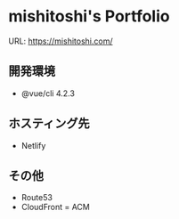 # mishitoshi's Portfolio

URL: https://mishitoshi.com/

## 開発環境
- @vue/cli 4.2.3

## ホスティング先
- Netlify

## その他
- Route53
- CloudFront
= ACM
